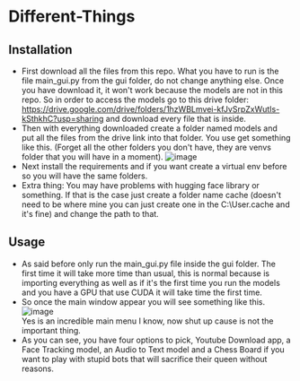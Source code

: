 # Different-Things
## Installation
- First download all the files from this repo. What you have to run is the file main_gui.py from the gui folder, do not change anything else. Once you have download it, it won't work because the models are not in this repo. So in order to access the models go to this drive folder: https://drive.google.com/drive/folders/1hzWBLmvei-kfJvSrpZxWutIs-kSthkhC?usp=sharing and download every file that is inside.
- Then with everything downloaded create a folder named models and put all the files from the drive link into that folder.
You use get something like this. (Forget all the other folders you don't have, they are venvs folder that you will have in a moment).
![image](https://user-images.githubusercontent.com/91338053/212155653-807a4492-24d3-4a0b-a0fb-f3e97941f4e0.png)
- Next install the requirements and if you want create a virtual env before so you will have the same folders.
- Extra thing: You may have problems with hugging face library or something. If that is the case just create a folder name cache (doesn't need to be where mine you can just create one in the C:\\User\.cache and it's fine) and change the path to that.  

## Usage
- As said before only run the main_gui.py file inside the gui folder. The first time it will take more time than usual, this is normal because is importing everything as well as if it's the first time you run the models and you have a GPU that use CUDA it will take time the first time.  
- So once the main window appear you will see something like this.
![image](https://user-images.githubusercontent.com/91338053/212170783-6dcccc05-f679-4b50-9179-5a69a4077524.png)  
Yes is an incredible main menu I know, now shut up cause is not the important thing.
- As you can see, you have four options to pick, Youtube Download app, a Face Tracking model, an Audio to Text model and a Chess Board if you want to play with stupid bots that will sacrifice their queen without reasons.
